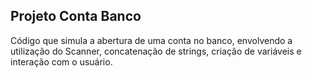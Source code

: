 ## Projeto Conta Banco

Código que simula a abertura de uma conta no banco, envolvendo a utilização do Scanner, concatenação de strings, criação de variáveis e interação com o usuário.